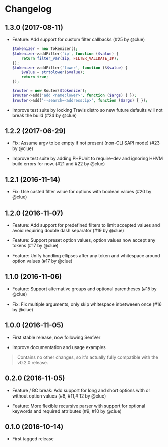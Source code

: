 # Changelog

## 1.3.0 (2017-08-11)

*   Feature: Add support for custom filter callbacks
    (#25 by @clue)

    ```php
    $tokenizer = new Tokenizer();
    $tokenizer->addFilter('ip', function ($value) {
        return filter_var($ip, FILTER_VALIDATE_IP);
    });
    $tokenizer->addFilter('lower', function (&$value) {
        $value = strtolower($value);
        return true;
    });

    $router = new Router($tokenizer);
    $router->add('add <name:lower>', function ($args) { });
    $router->add('--search=<address:ip>', function ($args) { });
    ```

*   Improve test suite by locking Travis distro so new future defaults will not break the build
    (#24 by @clue)

## 1.2.2 (2017-06-29)

* Fix: Assume argv to be empty if not present (non-CLI SAPI mode)
  (#23 by @clue)

* Improve test suite by adding PHPUnit to require-dev and ignoring HHVM build errors for now.
  (#21 and #22 by @clue)

## 1.2.1 (2016-11-14)

* Fix: Use casted filter value for options with boolean values
  (#20 by @clue)

## 1.2.0 (2016-11-07)

* Feature: Add support for predefined filters to limit accepted values and avoid requiring double dash separator
  (#19 by @clue)

* Feature: Support preset option values, option values now accept any tokens
  (#17 by @clue)

* Feature: Unify handling ellipses after any token and whitespace around option values
  (#17 by @clue)

## 1.1.0 (2016-11-06)

* Feature: Support alternative groups and optional parentheses
  (#15 by @clue)

* Fix: Fix multiple arguments, only skip whitespace inbetweeen once
  (#16 by @clue)

## 1.0.0 (2016-11-05)

* First stable release, now following SemVer

* Improve documentation and usage examples

> Contains no other changes, so it's actually fully compatible with the v0.2.0 release.

## 0.2.0 (2016-11-05)

* Feature / BC break: Add support for long and short options with or without option values
  (#8, #11,# 12 by @clue)

* Feature: More flexible recursive parser with support for optional keywords and required attributes
  (#9, #10 by @clue)

## 0.1.0 (2016-10-14)

* First tagged release
